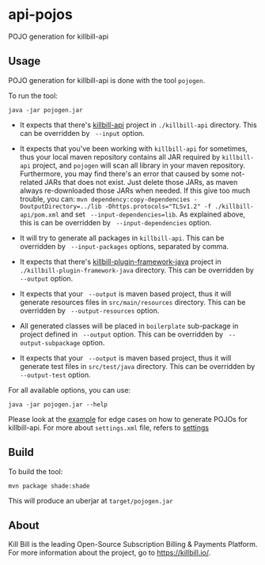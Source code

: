 # api-pojos

POJO generation for killbill-api

## Usage

POJO generation for killbill-api is done with the tool `pojogen`.

To run the tool:

```
java -jar pojogen.jar

```

- It expects that there's [killbill-api](https://github.com/killbill/killbill-api/) project in `./killbill-api` directory. 
  This can be overridden by ` --input` option. 

- It expects that you've been working with `killbill-api` for sometimes, thus your local maven repository contains all 
  JAR required by `killbill-api` project, and `pojogen` will scan all library in your maven repository. Furthermore, you 
  may find there's an error that caused by some not-related JARs that does not exist. Just delete those JARs, as maven 
  always re-downloaded those JARs when needed. If this give too much trouble, you can: 
  `mvn dependency:copy-dependencies -DoutputDirectory=../lib -Dhttps.protocols="TLSv1.2" -f ./killbill-api/pom.xml` and 
  set ` --input-dependencies=lib`.
  As explained above, this is can be overridden by ` --input-dependencies` option.

- It will try to generate all packages in `killbill-api`. 
  This can be overridden by ` --input-packages` options, separated by comma.

- It expects that there's [killbill-plugin-framework-java](https://github.com/killbill/killbill-plugin-framework-java/) 
  project in `./killbill-plugin-framework-java` directory. 
  This can be overridden by ` --output` option.

- It expects that your ` --output` is maven based project, thus it will generate resources files in `src/main/resources` 
  directory.
  This can be overridden by ` --output-resources` option.

- All generated classes will be placed in `boilerplate` sub-package in project defined in ` --output` option. 
  This can be overridden by ` --output-subpackage` option.

- It expects that your ` --output` is maven based project, thus it will generate test files in `src/test/java` directory.
  This can be overridden by ` --output-test` option.


For all available options, you can use:
```
java -jar pojogen.jar --help
```

Please look at the [example](doc/EXAMPLE.md) for edge cases on how to generate POJOs for killbill-api. For more about 
`settings.xml` file, refers to [settings](doc/SETTINGS.md) 


## Build

To build the tool:

```
mvn package shade:shade
```

This will produce an uberjar at `target/pojogen.jar`


## About

Kill Bill is the leading Open-Source Subscription Billing & Payments Platform. For more information about the project, go to https://killbill.io/.
